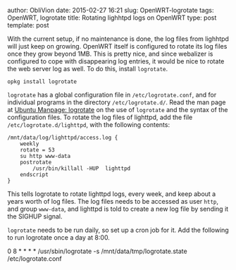 author: ObliVion
date: 2015-02-27 16:21
slug: OpenWRT-logrotate
tags: OpenWRT, logrotate
title: Rotating lighhtpd logs on OpenWRT
type: post
template: post

With the current setup, if no maintenance is done, the log files from
lighhtpd will just keep on growing. OpenWRT itself is configured to
rotate its log files once they grow beyond 1MB. This is pretty nice, and
since webalizer is configured to cope with disappearing log entries, it
would be nice to rotate the web server log as well. To do this, install
`logrotate`.

	opkg install logrotate
	
`logrotate` has a global configuration file in `/etc/logrotate.conf`,
and for individual programs in the directory `/etc/logrotate.d/`. Read
the man page at [Ubuntu Manpage: logrotate](http://manpages.ubuntu.com/manpages/saucy/en/man8/logrotate.8.html)
on the use of `logrotate` and the syntax of the configuration files. To 
rotate the log files of lighttpd, add the file `/etc/logrotate.d/lighttpd`,
with the following contents:

	/mnt/data/log/lighttpd/access.log {
		weekly
		rotate = 53
		su http www-data
		postrotate
			/usr/bin/killall -HUP  lighttpd        
		endscript
	}

This tells logrotate to rotate lighttpd logs, every week, and keep about
a years worth of log files. The log files needs to be accessed as user 
`http`, and group `www-data`, and lighttpd is told to create a new log
file by sending it the SIGHUP signal.

`logrotate` needs to be run daily, so set up a cron job for it. Add the 
following to run logrotate once a day at 8:00.

 0 8 * * * *     /usr/sbin/logrotate -s /mnt/data/tmp/logrotate.state /etc/logrotate.conf
  

